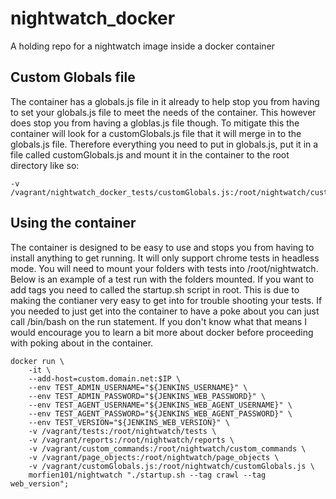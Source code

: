 # nightwatch_docker

A holding repo for a nightwatch image inside a docker container

## Custom Globals file

The container has a globals.js file in it already to help stop you from having to set your globals.js file to meet the needs of the container. This however does stop you from having a globlas.js file though. To mitigate this the container will look for a customGlobals.js file that it will merge in to the globals.js file.
Therefore everything you need to put in globals.js, put it in a file called customGlobals.js and mount it in the container to the root directory like so:

```shell
-v /vagrant/nightwatch_docker_tests/customGlobals.js:/root/nightwatch/customGlobals.js
```

## Using the container

The container is designed to be easy to use and stops you from having to install anything to get running. It will only support chrome tests in headless mode. You will need to mount your folders with tests into /root/nightwatch. Below is an example of a test run with the folders mounted. If you want to add tags you need to called the startup.sh script in root. This is due to making the contianer very easy to get into for trouble shooting your tests. If you needed to just get into the container to have a poke about you can just call /bin/bash on the run statement. If you don't know what that means I would encourage you to learn a bit more about docker before proceeding with poking about in the container.

```shell
docker run \
    -it \
    --add-host=custom.domain.net:$IP \
    --env TEST_ADMIN_USERNAME="${JENKINS_USERNAME}" \
    --env TEST_ADMIN_PASSWORD="${JENKINS_WEB_PASSWORD}" \
    --env TEST_AGENT_USERNAME="${JENKINS_WEB_AGENT_USERNAME}" \
    --env TEST_AGENT_PASSWORD="${JENKINS_WEB_AGENT_PASSWORD}" \
    --env TEST_VERSION="${JENKINS_WEB_VERSION}" \
    -v /vagrant/tests:/root/nightwatch/tests \
    -v /vagrant/reports:/root/nightwatch/reports \
    -v /vagrant/custom_commands:/root/nightwatch/custom_commands \
    -v /vagrant/page_objects:/root/nightwatch/page_objects \
    -v /vagrant/customGlobals.js:/root/nightwatch/customGlobals.js \
    morfien101/nightwatch "./startup.sh --tag crawl --tag web_version";
```